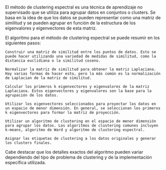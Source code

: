 El método de clustering espectral es una técnica de aprendizaje no supervisado que se utiliza para agrupar datos en conjuntos o clusters. Se basa en la idea de que los datos se pueden representar como una matriz de similitud y se pueden agrupar en función de la estructura de los eigenvalores y eigenvectores de esta matriz.

El algoritmo para el método de clustering espectral se puede resumir en los siguientes pasos:

    Construir una matriz de similitud entre los puntos de datos. Esto se puede hacer utilizando una variedad de medidas de similitud, como la distancia euclidiana o la similitud coseno.

    Normalizar la matriz de similitud para obtener la matriz Laplaciana. Hay varias formas de hacer esto, pero la más común es la normalización de Laplacian de la matriz de similitud.

    Calcular los primeros k eigenvectores y eigenvalores de la matriz Laplaciana. Estos eigenvectores y eigenvalores son la base para la agrupación de los datos.

    Utilizar los eigenvectores seleccionados para proyectar los datos en un espacio de menor dimensión. En general, se seleccionan los primeros k eigenvectores para formar la matriz de proyección.

    Utilizar un algoritmo de clustering en el espacio de menor dimensión para agrupar los datos. Los algoritmos de clustering comunes incluyen k-means, algoritmo de Ward y algoritmo de clustering espectral.

    Asignar las etiquetas de clustering a los datos originales y generar los clusters finales.

Cabe destacar que los detalles exactos del algoritmo pueden variar dependiendo del tipo de problema de clustering y de la implementación específica utilizada.